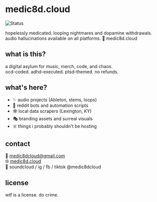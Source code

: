 # medic8d.cloud
![Status](https://img.shields.io/badge/status-hopelessly%20medicated-91288e?style=flat-square)

hopelessly medicated. looping nightmares and dopamine withdrawals.  
audio hallucinations available on all platforms. 💊 medic8d.cloud

## what is this?
a digital asylum for music, merch, code, and chaos.  
ocd-coded. adhd-executed. ptsd-themed. no refunds.

## what's here?
- ✨ audio projects (Ableton, stems, loops)
- 🧠 reddit bots and automation scripts
- 🕸️ local data scrapers (Lexington, KY)
- 🎭 branding assets and surreal visuals
- ☠️ things i probably shouldn't be hosting

## contact
📩 medic8dcloud@gmail.com  
🌐 [medic8d.cloud](https://medic8d.cloud)  
📀 soundcloud / ig / fb / tiktok @medic8dcloud

## license
wtf is a license. do crime.
